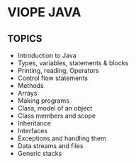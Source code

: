# VIOPE JAVA

## TOPICS

*   Introduction to Java
*   Types, variables, statements & blocks
*   Printing, reading, Operators
*   Control flow statements
*   Methods
*   Arrays
*   Making programs
*   Class, model of an object
*   Class members and scope
*   Inheritance
*   Interfaces
*   Exceptions and handling them
*   Data streams and files
*   Generic stacks

